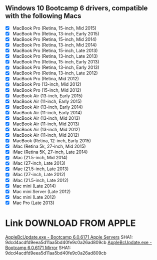 ## Windows 10 Bootcamp 6 drivers, compatible with the following Macs

- [x] MacBook Pro (Retina, 15-inch, Mid 2015)
- [x] MacBook Pro (Retina, 13-inch, Early 2015)
- [x] MacBook Pro (Retina, 15-inch, Mid 2014)
- [x] MacBook Pro (Retina, 13-inch, Mid 2014)
- [x] MacBook Pro (Retina, 15-inch, Late 2013)
- [x] MacBook Pro (Retina, 13-inch, Late 2013)
- [x] MacBook Pro (Retina, 15-inch, Early 2013)
- [x] MacBook Pro (Retina, 13-inch, Early 2013)
- [x] MacBook Pro (Retina, 13-inch, Late 2012)
- [x] MacBook Pro (Retina, Mid 2012)
- [x] MacBook Pro (13-inch, Mid 2012)
- [x] MacBook Pro (15-inch, Mid 2012)
- [x] MacBook Air (13-inch, Early 2015)
- [x] MacBook Air (11-inch, Early 2015)
- [x] MacBook Air (13-inch, Early 2014)
- [x] MacBook Air (11-inch, Early 2014)
- [x] MacBook Air (13-inch, Mid 2013)
- [x] MacBook Air (11-inch, Mid 2013)
- [x] MacBook Air (13-inch, Mid 2012)
- [x] MacBook Air (11-inch, Mid 2012)
- [x] MacBook (Retina, 12-inch, Early 2015)
- [x] iMac (Retina 5k, 27-inch, Mid 2015)
- [x] iMac (Retina 5K, 27-inch, Late 2014)
- [x] iMac (21.5-inch, Mid 2014)
- [x] iMac (27-inch, Late 2013)
- [x] iMac (21.5-inch, Late 2013)
- [x] iMac (27-inch, Late 2012)
- [x] iMac (21.5-inch, Late 2012)
- [x] Mac mini (Late 2014)
- [x] Mac mini Server (Late 2012)
- [x] Mac mini (Late 2012)
- [x] Mac Pro (Late 2013)
# Link DOWNLOAD FROM APPLE
[AppleBcUpdate.exe - Bootcamp 6.0.6171 Apple Servers](http://swcdn.apple.com/content/downloads/16/10/031-55711/ufi4c7o3x20i5ge93l2yu869yegn222i8l/AppleBcUpdate.exe)  SHA1: 9dcd4acdfd9eea5d11aa5bd40fe9c0a26ad809cb
[AppleBcUpdate.exe - Bootcamp 6.0.6171 Mirror](http://download.digiex.net/Drivers/Bootcamp/AppleBcUpdate6.0.6171-01.April.2016.zip)  SHA1: 9dcd4acdfd9eea5d11aa5bd40fe9c0a26ad809cb
